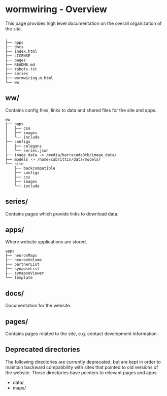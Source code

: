 # wormwiring - Overview

This page provides high level documentation on the overall organization of the site.

```
.
├── apps
├── docs
├── index.html
├── LICENSE
├── pages
├── README.md
├── robots.txt
├── series
├── wormwiring.m.html
└── ww
```
## ww/
Contains config files, links to data and shared files for the site and apps.

```
ww
├── apps
│   ├── css
│   ├── images
│   └── include
├── configs
│   ├── celegans
│   └── series.json
├── image_data -> /media/barracuda3tb/image_data/
├── models -> /home/cabrittin/data/models/
└── site
    ├── backcompatible
    ├── configs
    ├── css
    ├── images
    └── include

```

## series/
Contains pages which provide links to download data.

## apps/
Where website applications are stored. 

```
apps
├── neuronMaps
├── neuronVolume
├── partnerList
├── synapseList
├── synapseViewer
└── template
```

## docs/
Documentation for the website.

## pages/
Contains pages related to the site, e.g. contact development information.

## Deprecated directories
The following directories are currently deprecated, but are kept in order to maintain backward compatibility with sites that pointed to old versions of the website. These directories have pointers to relevant pages and apps.
* data/
* maps/

